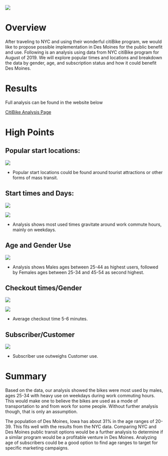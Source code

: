 
![](Resources/citib0.png)  
# Overview
After traveling to NYC and using their wonderful citiBike program, we would like to propose possible implementation in Des Moines for the public benefit and use. Following is an analysis using data from NYC citiBike program for August of 2019. We will explore popular times and locations and breakdown the data by gender, age, and subscription status and how it could benefit Des Moines.

# Results
Full analysis can be found in the website below

[CitiBike Analysis Page](https://public.tableau.com/app/profile/rafael.arreaza/viz/citiBike_Analysis/citiBikeAnalysis?publish=yes/)

# High Points
## Popular start locations:

![](Resources/citib1.png)  

*  Popular start locations could be found around tourist attractions or other forms of mass transit.

## Start times and Days:

![](Resources/citib2.png)  

![](Resources/citib3.png)  
* Analysis shows most used times gravitate around work commute hours, mainly on weekdays.

## Age and Gender Use

![](Resources/citib7.png) 

* Analysis shows Males ages between 25-44 as highest users, followed by Females ages between 25-34 and 45-54 as second highest.

## Checkout times/Gender

![](Resources/citib4.png) 

![](Resources/citib5.png) 

* Average checkout time 5-6 minutes.

## Subscriber/Customer

![](Resources/citib6.png) 
- Subscriber use outweighs Customer use.

# Summary
Based on the data, our analysis showed the bikes were most used by males, ages 25-34 with heavy use on weekdays during work commuting hours. This would make one to believe the bikes are used as a mode of transportation to and from work for some people. Without further analysis though, that is only an assumption.

The population of Des Moines, Iowa has about 31% in the age ranges of 20-39. This fits well with the results from the NYC data.
Comparing NYC and Des Moines public transit options would be a further analysis to determine if a similar program would be a profitable venture in Des Moines.
Analyzing age of subscribers could be a good option to find age ranges to target for specific marketing campaigns.







